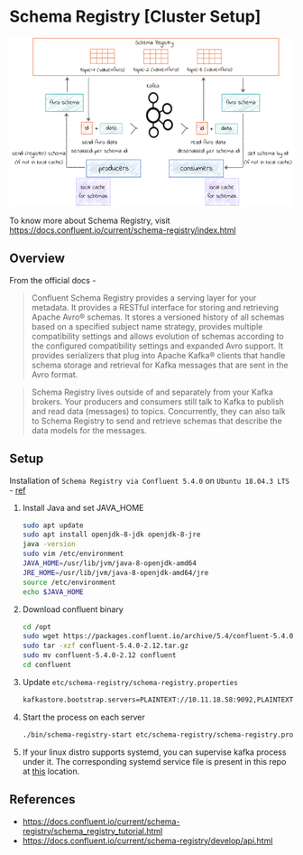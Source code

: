 # Schema Registry [Cluster Setup]
<img src="https://github.com/abhishektripathi24/platform-setup/blob/master/confluentinc-schema-registry/images/schema-registry-logo.png" width="600" height="300"/>

To know more about Schema Registry, visit https://docs.confluent.io/current/schema-registry/index.html

## Overview
From the official docs -

> Confluent Schema Registry provides a serving layer for your metadata. It provides a RESTful interface for storing and retrieving Apache Avro® schemas. It stores a versioned history of all schemas based on a specified subject name strategy, provides multiple compatibility settings and allows evolution of schemas according to the configured compatibility settings and expanded Avro support. It provides serializers that plug into Apache Kafka® clients that handle schema storage and retrieval for Kafka messages that are sent in the Avro format.
  
> Schema Registry lives outside of and separately from your Kafka brokers. Your producers and consumers still talk to Kafka to publish and read data (messages) to topics. Concurrently, they can also talk to Schema Registry to send and retrieve schemas that describe the data models for the messages.

## Setup
Installation of `Schema Registry via Confluent 5.4.0` on `Ubuntu 18.04.3 LTS` - [ref](https://docs.confluent.io/current/schema-registry/installation/index.html)

1. Install Java and set JAVA_HOME
    ```bash
    sudo apt update
    sudo apt install openjdk-8-jdk openjdk-8-jre
    java -version
    sudo vim /etc/environment
    JAVA_HOME=/usr/lib/jvm/java-8-openjdk-amd64
    JRE_HOME=/usr/lib/jvm/java-8-openjdk-amd64/jre
    source /etc/environment
    echo $JAVA_HOME
    ```

2. Download confluent binary
    ```bash
    cd /opt
    sudo wget https://packages.confluent.io/archive/5.4/confluent-5.4.0-2.12.tar.gz
    sudo tar -xzf confluent-5.4.0-2.12.tar.gz
    sudo mv confluent-5.4.0-2.12 confluent
    cd confluent
    ```

3. Update `etc/schema-registry/schema-registry.properties`
    ```bash
    kafkastore.bootstrap.servers=PLAINTEXT://10.11.18.58:9092,PLAINTEXT://10.11.18.59:9092,PLAINTEXT://10.11.18.60:9092
    ```

4. Start the process on each server
    ```bash
    ./bin/schema-registry-start etc/schema-registry/schema-registry.properties
    ```
 
 5. If your linux distro supports systemd, you can supervise kafka process under it. The corresponding systemd service file is present in this repo at [this](systemd) location.
 
 ## References
 * https://docs.confluent.io/current/schema-registry/schema_registry_tutorial.html
 * https://docs.confluent.io/current/schema-registry/develop/api.html